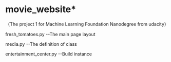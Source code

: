 # movie_website*
（The project 1 for Machine Learning Foundation Nanodegree from udacity）


fresh_tomatoes.py --The main page layout

media.py --The definition of class

entertainment_center.py --Build instance
